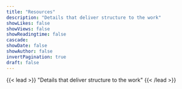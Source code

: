 ```yaml
---
title: "Resources"
description: "Details that deliver structure to the work"
showLikes: false
showViews: false
showReadingtime: false
cascade:
showDate: false
showAuthor: false
invertPagination: true
draft: false
---
```


{{< lead >}}
"Details that deliver structure to the work"
{{< /lead >}}
